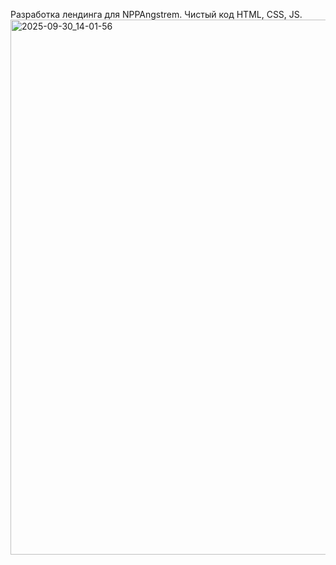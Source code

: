 Разработка лендинга для NPPAngstrem. Чистый код HTML, CSS, JS.
<br>
<img width="1828" height="856" alt="2025-09-30_14-01-56" src="https://github.com/user-attachments/assets/e359b7d1-76a7-4bc1-88a1-128e89f9b3cf" />
